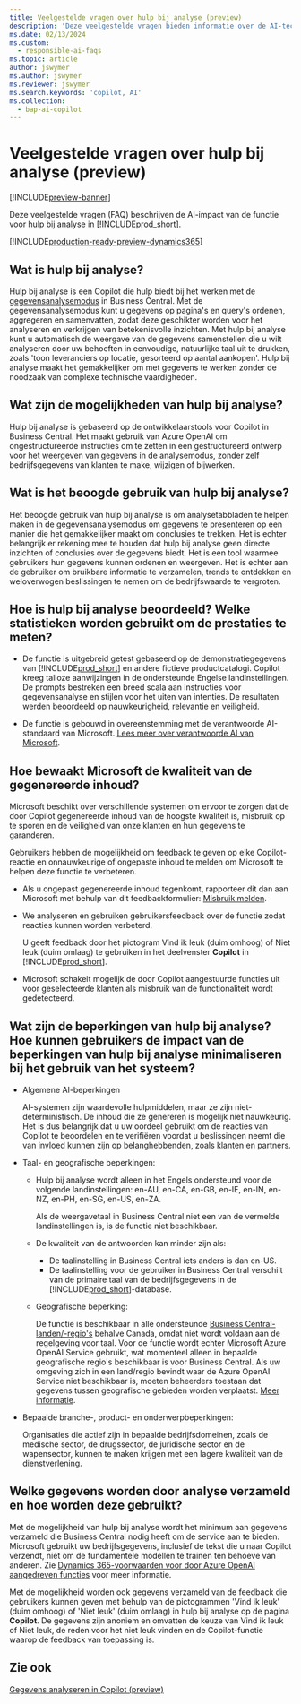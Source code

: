 ```yaml
---
title: Veelgestelde vragen over hulp bij analyse (preview)
description: 'Deze veelgestelde vragen bieden informatie over de AI-technologie die wordt gebruikt voor het analyseren van gegevens op pagina´s in Business Central. Het bevat belangrijke overwegingen en details over hoe AI wordt gebruikt, hoe het is getest en geëvalueerd en eventuele specifieke beperkingen.'
ms.date: 02/13/2024
ms.custom:
  - responsible-ai-faqs
ms.topic: article
author: jswymer
ms.author: jswymer
ms.reviewer: jswymer
ms.search.keywords: 'copilot, AI'
ms.collection:
  - bap-ai-copilot
---
```


# Veelgestelde vragen over hulp bij analyse (preview)

[!INCLUDE[preview-banner](includes/preview-banner.md)]

Deze veelgestelde vragen (FAQ) beschrijven de AI-impact van de functie voor hulp bij analyse in [!INCLUDE[prod_short](includes/prod_short.md)].

[!INCLUDE[production-ready-preview-dynamics365](includes/production-ready-preview-dynamics365.md)]

## Wat is hulp bij analyse?

Hulp bij analyse is een Copilot die hulp biedt bij het werken met de [gegevensanalysemodus](analysis-mode.md) in Business Central. Met de gegevensanalysemodus kunt u gegevens op pagina's en query's ordenen, aggregeren en samenvatten, zodat deze geschikter worden voor het analyseren en verkrijgen van betekenisvolle inzichten. Met hulp bij analyse kunt u automatisch de weergave van de gegevens samenstellen die u wilt analyseren door uw behoeften in eenvoudige, natuurlijke taal uit te drukken, zoals 'toon leveranciers op locatie, gesorteerd op aantal aankopen'. Hulp bij analyse maakt het gemakkelijker om met gegevens te werken zonder de noodzaak van complexe technische vaardigheden.

## Wat zijn de mogelijkheden van hulp bij analyse?

Hulp bij analyse is gebaseerd op de ontwikkelaarstools voor Copilot in Business Central. Het maakt gebruik van Azure OpenAI om ongestructureerde instructies om te zetten in een gestructureerd ontwerp voor het weergeven van gegevens in de analysemodus, zonder zelf bedrijfsgegevens van klanten te make, wijzigen of bijwerken.

## Wat is het beoogde gebruik van hulp bij analyse?

Het beoogde gebruik van hulp bij analyse is om analysetabbladen te helpen maken in de gegevensanalysemodus om gegevens te presenteren op een manier die het gemakkelijker maakt om conclusies te trekken. Het is echter belangrijk er rekening mee te houden dat hulp bij analyse geen directe inzichten of conclusies over de gegevens biedt. Het is een tool waarmee gebruikers hun gegevens kunnen ordenen en weergeven. Het is echter aan de gebruiker om bruikbare informatie te verzamelen, trends te ontdekken en weloverwogen beslissingen te nemen om de bedrijfswaarde te vergroten.

## Hoe is hulp bij analyse beoordeeld? Welke statistieken worden gebruikt om de prestaties te meten?

- De functie is uitgebreid getest gebaseerd op de demonstratiegegevens van [!INCLUDE[prod_short](includes/prod_short.md)] en andere fictieve productcatalogi. Copilot kreeg talloze aanwijzingen in de ondersteunde Engelse landinstellingen. De prompts bestreken een breed scala aan instructies voor gegevensanalyse en stijlen voor het uiten van intenties. De resultaten werden beoordeeld op nauwkeurigheid, relevantie en veiligheid.

- De functie is gebouwd in overeenstemming met de verantwoorde AI-standaard van Microsoft. [Lees meer over verantwoorde AI van Microsoft](https://aka.ms/RAI).

## Hoe bewaakt Microsoft de kwaliteit van de gegenereerde inhoud?

Microsoft beschikt over verschillende systemen om ervoor te zorgen dat de door Copilot gegenereerde inhoud van de hoogste kwaliteit is, misbruik op te sporen en de veiligheid van onze klanten en hun gegevens te garanderen.

Gebruikers hebben de mogelijkheid om feedback te geven op elke Copilot-reactie en onnauwkeurige of ongepaste inhoud te melden om Microsoft te helpen deze functie te verbeteren.

- Als u ongepast gegenereerde inhoud tegenkomt, rapporteer dit dan aan Microsoft met behulp van dit feedbackformulier: [Misbruik melden](https://go.microsoft.com/fwlink/?linkid=2249810).

- We analyseren en gebruiken gebruikersfeedback over de functie zodat reacties kunnen worden verbeterd.

  U geeft feedback door het pictogram Vind ik leuk (duim omhoog) of Niet leuk (duim omlaag) te gebruiken in het deelvenster **Copilot** in [!INCLUDE[prod_short](includes/prod_short.md)].

- Microsoft schakelt mogelijk de door Copilot aangestuurde functies uit voor geselecteerde klanten als misbruik van de functionaliteit wordt gedetecteerd.

## Wat zijn de beperkingen van hulp bij analyse? Hoe kunnen gebruikers de impact van de beperkingen van hulp bij analyse minimaliseren bij het gebruik van het systeem?

- Algemene AI-beperkingen

  AI-systemen zijn waardevolle hulpmiddelen, maar ze zijn niet-deterministisch. De inhoud die ze genereren is mogelijk niet nauwkeurig. Het is dus belangrijk dat u uw oordeel gebruikt om de reacties van Copilot te beoordelen en te verifiëren voordat u beslissingen neemt die van invloed kunnen zijn op belanghebbenden, zoals klanten en partners.

- Taal- en geografische beperkingen:

  - Hulp bij analyse wordt alleen in het Engels ondersteund voor de volgende landinstellingen: en-AU, en-CA, en-GB, en-IE, en-IN, en-NZ, en-PH, en-SG, en-US, en-ZA.

    Als de weergavetaal in Business Central niet een van de vermelde landinstellingen is, is de functie niet beschikbaar.

  - De kwaliteit van de antwoorden kan minder zijn als:
    - De taalinstelling in Business Central iets anders is dan en-US.
    - De taalinstelling voor de gebruiker in Business Central verschilt van de primaire taal van de bedrijfsgegevens in de [!INCLUDE[prod_short](includes/prod_short.md)]-database.
  
  - Geografische beperking:
  
    De functie is beschikbaar in alle ondersteunde [Business Central-landen/-regio's](/dynamics365/business-central/dev-itpro/compliance/apptest-countries-and-translations) behalve Canada, omdat niet wordt voldaan aan de regelgeving voor taal. Voor de functie wordt echter Microsoft Azure OpenAI Service gebruikt, wat momenteel alleen in bepaalde geografische regio's beschikbaar is voor Business Central. Als uw omgeving zich in een land/regio bevindt waar de Azure OpenAI Service niet beschikbaar is, moeten beheerders toestaan dat gegevens tussen geografische gebieden worden verplaatst. [Meer informatie](/dynamics365/business-central/ai-copilot-data-movement).

- Bepaalde branche-, product- en onderwerpbeperkingen:

  Organisaties die actief zijn in bepaalde bedrijfsdomeinen, zoals de medische sector, de drugssector, de juridische sector en de wapensector, kunnen te maken krijgen met een lagere kwaliteit van de dienstverlening.

## Welke gegevens worden door analyse verzameld en hoe worden deze gebruikt?

Met de mogelijkheid van hulp bij analyse wordt het minimum aan gegevens verzameld die Business Central nodig heeft om de service aan te bieden. Microsoft gebruikt uw bedrijfsgegevens, inclusief de tekst die u naar Copilot verzendt, niet om de fundamentele modellen te trainen ten behoeve van anderen. Zie [Dynamics 365-voorwaarden voor door Azure OpenAI aangedreven functies](https://go.microsoft.com/fwlink/?linkid=2236010) voor meer informatie.

Met de mogelijkheid worden ook gegevens verzameld van de feedback die gebruikers kunnen geven met behulp van de pictogrammen 'Vind ik leuk' (duim omhoog) of 'Niet leuk' (duim omlaag) in hulp bij analyse op de pagina **Copilot**. De gegevens zijn anoniem en omvatten de keuze van Vind ik leuk of Niet leuk, de reden voor het niet leuk vinden en de Copilot-functie waarop de feedback van toepassing is.

## Zie ook

[Gegevens analyseren in Copilot (preview)](analysis-assist.md)
